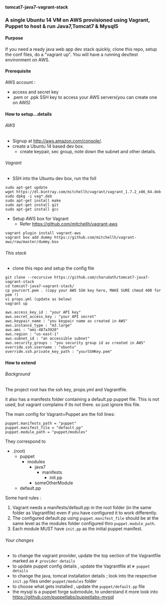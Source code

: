 #### tomcat7-java7-vagrant-stack
### A single Ubuntu 14 VM on AWS provisioned using Vagrant, Puppet to host & run Java7,Tomcat7 & Mysql5

#### Purpose

If you need a ready java web app dev stack quickly, clone this repo, setup the conf files, do a "vagrant up".
You will have a running dev/test environment on AWS.

#### Prerequisite

AWS account : 
  * access and secret key
  * .pem or .ppk SSH key to access your AWS servers(you can create one on AWS)

#### How to setup...details

###### AWS

- Signup at http://aws.amazon.com/console/.
- create a Ubuntu 14 based dev box.
    - create keypair, sec group, note down the subnet and other details.


###### Vagrant

- SSH into the Ubuntu dev box, run the foll

```
sudo apt-get update
wget https://dl.bintray.com/mitchellh/vagrant/vagrant_1.7.2_x86_64.deb
sudo dpkg -i vag*.deb
sudo apt-get install make
sudo apt-get install git
sudo apt-get install gcc
```
- Setup AWS box for Vagrant
  - Refer https://github.com/mitchellh/vagrant-aws
```
vagrant plugin install vagrant-aws
vagrant box add dummy https://github.com/mitchellh/vagrant-aws/raw/master/dummy.box
```

###### This stack 

- clone this repo and setup the config file

```
git clone --recursive https://github.com/charudath/tomcat7-java7-vagrant-stack
cd tomcat7-java7-vagrant-stack/
cp yourcert.pem . (copy your AWS SSH key here, MAKE SURE chmod 400 for pem !)
vi props.yml (update as below)
vagrant up
```

```
aws.access_key_id : "your API key"
aws.secret_access_key : "your API secret"
aws.keypair_name : "you keypair name as created in AWS"
aws.instance_type : "m3.large"
aws.ami : "ami-487a3920"
aws.region : "us-east-1"
aws.subnet_id : "an accessible subnet"
aws.security_groups : "you security group id as created in AWS"
override.ssh.username : "ubuntu"
override.ssh.private_key_path : "yourSSHKey.pem"
```


#### How to extend

###### Background
The project root has the ssh key, props.yml and Vagrantfile.

it also has a manifests folder containing a default.pp puppet file.
This is not used, but vagrant complains if its not there. so just ignore this file.

The main config for Vagrant+Puppet are the foll lines:
```
puppet.manifests_path = "puppet"
puppet.manifest_file = "default.pp"
puppet.module_path = "puppet/modules"
```
They correspond to 
-	.(root)
	-	puppet
		-	modules
			-	java7
				-	manifests
					-	init.pp
			-	someOtherModule
	-	default.pp


Some hard rules :
 1. Vagrant needs a manifests/default.pp in the root folder (in the same folder as Vagrantfile) even if you have configured it to work differently.
 2. The configured default.pp using `puppet.manifest_file` should be at the same level as the modules folder configured thro `puppet.module_path`.
 3. Each module MUST have `init.pp` as the initial puppet manifest.
  
 
###### Your changes
- to change the vagrant provider, update the top section of the Vagrantfile marked as `# provider details`
- to update puppet config details , update the Vagrantfile at `# puppet details`
- to change the java, tomcat installation details ; look into the respective `init.pp` files under `puppet/modules` folder
- to choose what gets installed , update the `puppet/default.pp` file
- the mysql is a puppet forge submodule, to understand it more look into https://github.com/puppetlabs/puppetlabs-mysql




